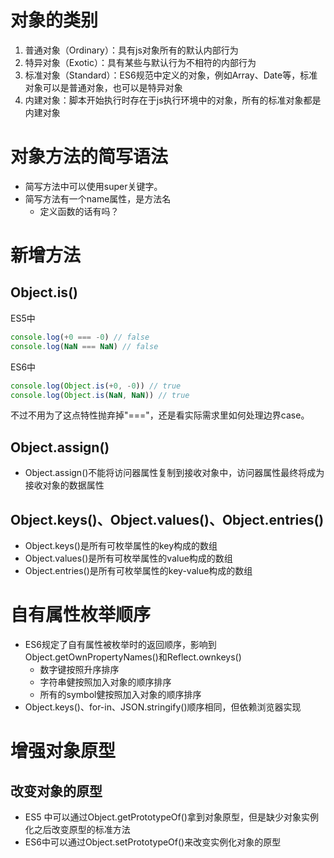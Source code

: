 # 对象的类别
1. 普通对象（Ordinary）：具有js对象所有的默认内部行为
2. 特异对象（Exotic）：具有某些与默认行为不相符的内部行为
3. 标准对象（Standard）：ES6规范中定义的对象，例如Array、Date等，标准对象可以是普通对象，也可以是特异对象
4. 内建对象：脚本开始执行时存在于js执行环境中的对象，所有的标准对象都是内建对象

# 对象方法的简写语法
- 简写方法中可以使用super关键字。
- 简写方法有一个name属性，是方法名
    - 定义函数的话有吗？

# 新增方法
## Object.is()
ES5中
```js
console.log(+0 === -0) // false
console.log(NaN === NaN) // false
``` 
ES6中
```js
console.log(Object.is(+0, -0)) // true
console.log(Object.is(NaN, NaN)) // true
``` 
不过不用为了这点特性抛弃掉"==="，还是看实际需求里如何处理边界case。
## Object.assign()
- Object.assign()不能将访问器属性复制到接收对象中，访问器属性最终将成为接收对象的数据属性

## Object.keys()、Object.values()、Object.entries()
- Object.keys()是所有可枚举属性的key构成的数组
- Object.values()是所有可枚举属性的value构成的数组
- Object.entries()是所有可枚举属性的key-value构成的数组

# 自有属性枚举顺序
- ES6规定了自有属性被枚举时的返回顺序，影响到Object.getOwnPropertyNames()和Reflect.ownkeys()
    - 数字键按照升序排序
    - 字符串健按照加入对象的顺序排序
    - 所有的symbol健按照加入对象的顺序排序
- Object.keys()、for-in、JSON.stringify()顺序相同，但依赖浏览器实现
# 增强对象原型
## 改变对象的原型
- ES5 中可以通过Object.getPrototypeOf()拿到对象原型，但是缺少对象实例化之后改变原型的标准方法
- ES6中可以通过Object.setPrototypeOf()来改变实例化对象的原型